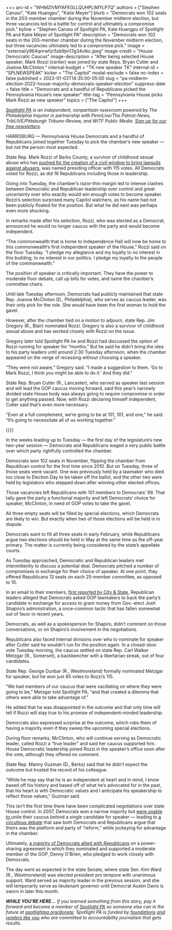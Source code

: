 +++
arc-id = "WHMZIVMYAFEGLLQUHPLIMYLP7Q"
authors = ["Stephen Caruso", "Kate Huangpu", "Katie Meyer"]
blurb = "Democrats won 102 seats in the 203-member chamber during the November midterm election, but three vacancies led to a battle for control and ultimately a compromise pick."
byline = "Stephen Caruso of Spotlight PA, Kate Huangpu of Spotlight PA and Katie Meyer of Spotlight PA"
description = "Democrats won 102 seats in the 203-member chamber during the November midterm election, but three vacancies ultimately led to a compromise pick."
image = "external/y964qnrwfzr5zb9jm17g34vtkc.jpeg"
image-credit = "House Democratic Caucus"
image-description = "After being selected House speaker, Mark Rozzi (center) was joined by state Reps. Bryan Cutler and Joanna McClinton."
internal-budget = "TK new speaker TK"
internal-id = "SPLNEWSPEAK"
kicker = "The Capitol"
modal-exclude = false
no-index = false
published = 2023-01-03T14:35:00-05:00
slug = "pa-midterm-election-2022-house-majority-democrats-speaker-election"
suppress-date = false
title = "Democrats and a handful of Republicans picked the Pennsylvania House’s new speaker"
title-tag = "Pennsylvania House picks Mark Rozzi as new speaker"
topics = ["The Capitol"]
+++

<a href="https://www.spotlightpa.org/"><i>Spotlight PA</i></a><i> is an independent, nonpartisan newsroom powered by The Philadelphia Inquirer in partnership with PennLive/The Patriot-News, TribLIVE/Pittsburgh Tribune-Review, and WITF Public Media. </i><a href="https://www.spotlightpa.org/newsletters"><i>Sign up for our free newsletters</i></a><i>.</i>

HARRISBURG — Pennsylvania House Democrats and a handful of Republicans joined together Tuesday to pick the chamber’s new speaker — but not the person most expected.

State Rep. Mark Rozzi of Berks County, a survivor of childhood sexual abuse who has <a href="https://www.spotlightpa.org/news/2021/03/pennsylvania-clergy-abuse-emergency-amendment-legislature/">pushed for the creation of a civil window to bring lawsuits against abusers</a>, was named presiding officer with 115 votes. All Democrats voted for Rozzi, as did 16 Republicans including those in leadership.

Going into Tuesday, the chamber’s razor-thin margin led to intense clashes between Democratic and Republican leadership over control and great uncertainty over who exactly would win enough votes to become speaker. Rozzi’s selection surprised many Capitol watchers, as his name had not been publicly floated for the position. But what he did next was perhaps even more shocking.

<script src="https://www.spotlightpa.org/embed.js" async></script><div data-spl-embed-version="1" data-spl-src="https://www.spotlightpa.org/embeds/newsletter/"></div>


In remarks made after his selection, Rozzi, who was elected as a Democrat, announced he would no longer caucus with the party and would become independent.

“The commonwealth that is home to Independence Hall will now be home to this commonwealth’s first independent speaker of the House,” Rozzi said on the floor Tuesday. “I pledge my allegiance and my loyalty to no interest in this building, to no interest in our politics. I pledge my loyalty to the people of the commonwealth.”

The position of speaker is critically important. They have the power to moderate floor debate, call up bills for votes, and name the chamber’s committee chairs.

Until late Tuesday afternoon, Democrats had publicly maintained that state Rep. Joanna McClinton (D., Philadelphia), who serves as caucus leader, was their only pick for the role. She would have been the first woman to hold the gavel.

However, after the chamber tied on a motion to adjourn, state Rep. Jim Gregory (R., Blair) nominated Rozzi. Gregory is also a survivor of childhood sexual abuse and has worked closely with Rozzi on the issue.

Gregory later told Spotlight PA he and Rozzi had discussed the option of Rozzi running for speaker for “months.” But he said he didn’t bring the idea to his party leaders until around 2:30 Tuesday afternoon, when the chamber appeared on the verge of recessing without choosing a speaker.

“They were not aware,” Gregory said. “I made a suggestion to them. ‘Go to Mark Rozzi, I think you might be able to do it.’ And they did.”

State Rep. Bryan Cutler (R., Lancaster), who served as speaker last session and will lead the GOP caucus moving forward, said this year’s narrowly divided state House body was always going to require compromise in order to get anything passed. Now, with Rozzi declaring himself independent, Cutler said that’s even more necessary.

“Even at a full complement, we’re going to be at 101, 101, and one,” he said. “It’s going to necessitate all of us working together.”

{{<picture src="external/563qvef0cyaztap51p8n327v4g.jpeg" description="House Speaker Mark Rozzi (center) is shown here in 2019 with Gov. Tom Wolf (left) and Gov.-elect Josh Shapiro (right)" caption="House Speaker Mark Rozzi (center) is shown here in 2019 with Gov. Tom Wolf (left) and Gov.-elect Josh Shapiro (right)" credit="Commonwealth Media Services ">}} 

In the weeks leading up to Tuesday — the first day of the legislature’s new two-year session — Democrats and Republicans waged a very public battle over which party rightfully controlled the chamber.

Democrats won 102 seats in November, flipping the chamber from Republican control for the first time since 2010. But on Tuesday, three of those seats were vacant. One was previously held by a lawmaker who died too close to Election Day to be taken off the ballot, and the other two were held by legislators who stepped down after winning other elected offices.

Those vacancies left Republicans with 101 members to Democrats’ 99. That tally gave the party a functional majority and left Democrats’ choice for speaker, McClinton, in need of GOP votes to take the gavel.

All three empty seats will be filled by special elections, which Democrats are likely to win. But exactly when two of those elections will be held is in dispute.

Democrats want to fill all three seats in early February, while Republicans argue two elections should be held in May at the same time as the off-year primary. The matter is currently being considered by the state’s appellate courts.

As Tuesday approached, Democratic and Republican leaders met intermittently to discuss a potential deal. Democrats pitched a number of compromises in exchange for their choice of speaker. At one point, they offered Republicans 12 seats on each 25-member committee, as opposed to 10.

In an email to their members, <a href="https://www.cityandstatepa.com/politics/2022/12/email-gop-warns-members-against-accepting-deals-dems-ahead-house-speaker-vote/381382/">first reported by City &amp; State</a>, Republican leaders alleged that Democrats asked GOP lawmakers to back the party’s candidate in exchange for access to grant money from Gov.-elect Josh Shapiro’s administration, a once-common tactic that has fallen somewhat out of favor in recent years.

Democrats, as well as a spokesperson for Shapiro, didn’t comment on those conversations, or on Shapiro’s involvement in the negotiations.

Republicans also faced internal divisions over who to nominate for speaker after Cutler said he wouldn’t run for the position again. In a closed-door vote Tuesday morning, the caucus settled on state Rep. Carl Walker Metzgar (R., Somerset), a backbencher with a libertarian streak, out of four candidates.

State Rep. George Dunbar (R., Westmoreland) formally nominated Metzgar for speaker, but he won just 85 votes to Rozzi’s 115.

“We had members of our caucus that were vacillating on where they were going to be,” Metzgar told Spotlight PA, “and that created a dilemma that others were able to take advantage of.”

He added that he was disappointed in the outcome and that only time will tell if Rozzi will stay true to his promise of independent-minded leadership.

Democrats also expressed surprise at the outcome, which robs them of having a majority even if they sweep the upcoming special elections.

During floor remarks, McClinton, who will continue serving as Democratic leader, called Rozzi a “true leader” and said her caucus supported him. House Democratic leadership joined Rozzi in the speaker’s office soon after the vote, although they offered no comment.

State Rep. Manny Guzman (D., Berks) said that he didn’t expect the outcome but trusted the record of his colleague.

“While he may say that he is an independent at heart and in mind, I know based off his history and based off of what he’s advocated for in the past, that his heart is with Democratic values and I anticipate his speakership to reflect those values,” Guzman said.

<script src="https://www.spotlightpa.org/embed.js" async></script><div data-spl-embed-version="1" data-spl-src="https://www.spotlightpa.org/embeds/donate/"></div>


This isn’t the first time there have been complicated negotiations over state House control. In 2007, Democrats won a narrow majority but <a href="https://www.poconorecord.com/story/news/2007/01/03/gop-retains-speaker-seat-but/52993508007/">were unable to </a>unite their caucus behind a single candidate for speaker — leading to <a href="https://www.legis.state.pa.us/WU01/LI/HJ/2007/0/20070102.PDF">a circuitous debate</a> that saw both Democrats and Republicans argue that theirs was the platform and party of “reform,” while jockeying for advantage in the chamber.

Ultimately, <a href="https://lancasteronline.com/news/o-brien-wins-speaker-s-post-in-house-shakeup/article_bf7a2aa5-314b-5ee2-ac81-781d099e6bc7.html">a majority of Democrats allied with Republicans</a> on a power-sharing agreement in which they nominated and supported a moderate member of the GOP, Denny O’Brien, who pledged to work closely with Democrats.

The day went as expected in the state Senate, where state Sen. Kim Ward (R., Westmoreland) was elected president pro tempore with unanimous support. Ward served as majority leader in the previous session, and she will temporarily serve as lieutenant governor until Democrat Austin Davis is sworn in later this month.

<i><b>WHILE YOU’RE HERE...</b></i><i> If you learned something from this story, pay it forward and become a member of </i><a href="https://www.spotlightpa.org/"><i>Spotlight PA</i></a><i> so someone else can in the future at </i><a href="http://spotlightpa.org/donate"><i>spotlightpa.org/donate</i></a><i>. Spotlight PA is funded by</i><a href="https://www.spotlightpa.org/support"><i> foundations</i></a><i> </i><a href="https://www.spotlightpa.org/support"><i>and readers like you</i></a><i> who are committed to accountability journalism that gets results.</i>
